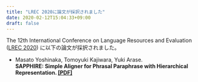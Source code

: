 ```yaml
---
title: "LREC 2020に論文が採択されました"
date: 2020-02-12T15:04:33+09:00
draft: false
---
```


The 12th International Conference on Language Resources and Evaluation ([LREC 2020](https://lrec2020.lrec-conf.org/en/))
に以下の論文が採択されました。

- Masato Yoshinaka, Tomoyuki Kajiwara, Yuki Arase. \
  **SAPPHIRE: Simple Aligner for Phrasal Paraphrase with Hierarchical Representation.
  [[PDF]](https://www.aclweb.org/anthology/2020.lrec-1.847/)**
